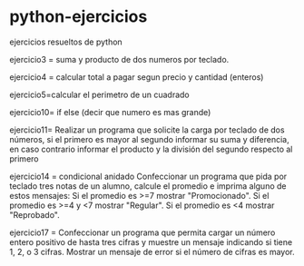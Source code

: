 # python-ejercicios
ejercicios resueltos de python 

ejercicio3 = suma y producto de dos numeros por teclado.

ejercicio4 = calcular total a pagar segun precio y cantidad (enteros)

ejercicio5=calcular el perimetro de un cuadrado

ejercicio10= if else (decir que numero es mas grande)

ejercicio11= Realizar un programa que solicite la carga por teclado de dos números, si el primero es mayor al segundo informar su suma y diferencia, en caso contrario informar el producto y la división del segundo respecto al primero

ejercicio14 = condicional anidado Confeccionar un programa que pida por teclado tres notas de un alumno, calcule el promedio e imprima alguno de estos mensajes: 
Si el promedio es >=7 mostrar "Promocionado".
Si el promedio es >=4 y <7 mostrar "Regular".
Si el promedio es <4 mostrar "Reprobado".

ejercicio17 = Confeccionar un programa que permita cargar un número entero positivo de hasta tres cifras y muestre un mensaje indicando si tiene 1, 2, o 3 cifras. Mostrar un mensaje de error si el número de cifras es mayor.
